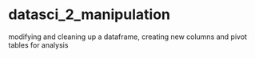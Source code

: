 # datasci_2_manipulation
modifying and cleaning up a dataframe, creating new columns and pivot tables for analysis
